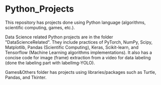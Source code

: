 # Python_Projects
This repository has projects done using Python language (algorithms, scientific computing, games, etc.). 

Data Science related Python projects are in the folder "DataScienceRelated". They include practices of PyTorch, NumPy, Scipy, Matplotlib, Pandas (Scientific Computing), Keras, Scikit-learn, and Tensorflow (Machine Learning algorithms implementations). It also has a concise code for image (frame) extraction from a video for data labeling (done the labeling part with labelImg-YOLO).

Games&Others folder has projects using libraries/packages such as Turtle, Pandas, and Tkinter.
